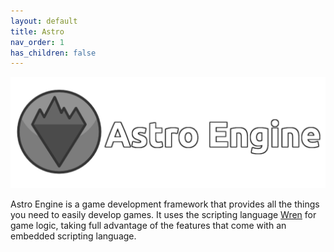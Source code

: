 ```yaml
---
layout: default
title: Astro
nav_order: 1
has_children: false
---
```


![Astro Engine](banner.png)

Astro Engine is a game development framework that provides all the things you need to
easily develop games. It uses the scripting language [Wren](https://github.com/wren-lang/wren)
for game logic, taking full advantage of the features that come with an embedded
scripting language.

